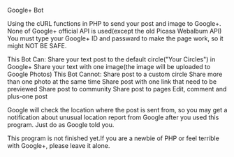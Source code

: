 Google+ Bot

Using the cURL functions in PHP to send your post and image to Google+.
None of Google+ official API is used(except the old Picasa Webalbum API)
You must type your Google+ ID and passward to make the page work, so it might NOT BE SAFE.

This Bot Can:
	Share your text post to the default circle("Your Circles") in Google+
	Share your text with one image(the image will be uploaded to Google Photos)
This Bot Cannot:
	Share post to a custom circle
	Share more than one photo at the same time
	Share post with one link that need to be previewed
	Share post to community
	Share post to pages
	Edit, comment and plus-one post
	
Google will check the location where the post is sent from, so you may get a notification about unusual location report from Google after you used this program. Just do as Google told you.
	
This program is not finished yet.If you are a newbie of PHP or feel terrible with Google+, please leave it alone.
